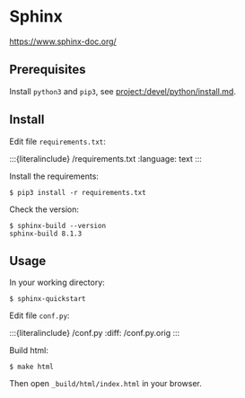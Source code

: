 # Sphinx

<https://www.sphinx-doc.org/>

## Prerequisites

Install `python3` and `pip3`, see <project:/devel/python/install.md>.

## Install

Edit file `requirements.txt`:

:::{literalinclude} /requirements.txt
:language: text
:::

Install the requirements:

```console
$ pip3 install -r requirements.txt
```

Check the version:

```console
$ sphinx-build --version
sphinx-build 8.1.3
```

## Usage

In your working directory:

```console
$ sphinx-quickstart
```

Edit file `conf.py`:

:::{literalinclude} /conf.py
:diff: /conf.py.orig
:::

Build html:

```console
$ make html
```

Then open `_build/html/index.html` in your browser.

